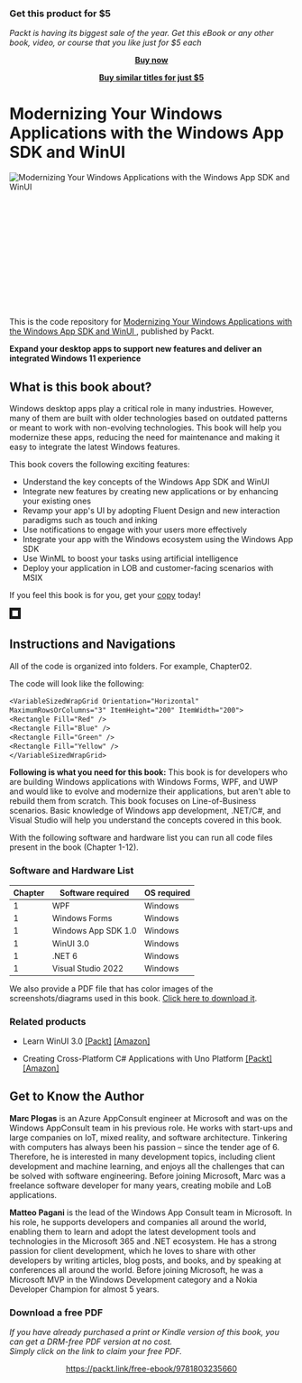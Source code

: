 
### Get this product for $5

<i>Packt is having its biggest sale of the year. Get this eBook or any other book, video, or course that you like just for $5 each</i>


<b><p align='center'>[Buy now](https://packt.link/9781803235660)</p></b>


<b><p align='center'>[Buy similar titles for just $5](https://subscription.packtpub.com/search)</p></b>


# Modernizing Your Windows Applications with the Windows App SDK and WinUI 

<a href="https://www.packtpub.com/product/modernizing-your-windows-applications-with-the-windows-app-sdk-and-winui/9781803235660?utm_source=github&utm_medium=repository&utm_campaign="><img src="https://static.packt-cdn.com/products/9781803235660/cover/smaller" alt="Modernizing Your Windows Applications with the Windows App SDK and WinUI " height="256px" align="right"></a>

This is the code repository for [Modernizing Your Windows Applications with the Windows App SDK and WinUI ](https://www.packtpub.com/product/modernizing-your-windows-applications-with-the-windows-app-sdk-and-winui/9781803235660?utm_source=github&utm_medium=repository&utm_campaign=), published by Packt.

**Expand your desktop apps to support new features and deliver an integrated Windows 11 experience**

## What is this book about?
Windows desktop apps play a critical role in many industries. However, many of them are built with older technologies based on outdated patterns or meant to work with non-evolving technologies. This book will help you modernize these apps, reducing the need for maintenance and making it easy to integrate the latest Windows features.

This book covers the following exciting features:

* Understand the key concepts of the Windows App SDK and WinUI
* Integrate new features by creating new applications or by enhancing your existing ones
* Revamp your app's UI by adopting Fluent Design and new interaction paradigms such as touch and inking
* Use notifications to engage with your users more effectively
* Integrate your app with the Windows ecosystem using the Windows App SDK
* Use WinML to boost your tasks using artificial intelligence
* Deploy your application in LOB and customer-facing scenarios with MSIX


If you feel this book is for you, get your [copy](https://www.amazon.com/dp/1803235667) today!

<a href="https://www.packtpub.com/?utm_source=github&utm_medium=banner&utm_campaign=GitHubBanner"><img src="https://raw.githubusercontent.com/PacktPublishing/GitHub/master/GitHub.png" 
alt="https://www.packtpub.com/" border="5" /></a>

## Instructions and Navigations
All of the code is organized into folders. For example, Chapter02.

The code will look like the following:
```
<VariableSizedWrapGrid Orientation="Horizontal"
MaximumRowsOrColumns="3" ItemHeight="200" ItemWidth="200">
<Rectangle Fill="Red" />
<Rectangle Fill="Blue" />
<Rectangle Fill="Green" />
<Rectangle Fill="Yellow" />
</VariableSizedWrapGrid>
```

**Following is what you need for this book:**
This book is for developers who are building Windows applications with Windows Forms, WPF, and UWP and would like to evolve and modernize their applications, but aren't able to rebuild them from scratch. This book focuses on Line-of-Business scenarios. Basic knowledge of Windows app development, .NET/C#, and Visual Studio will help you understand the concepts covered in this book.

With the following software and hardware list you can run all code files present in the book (Chapter 1-12).
### Software and Hardware List
| Chapter | Software required | OS required |
| -------- | ------------------------------------ | ----------------------------------- |
| 1 | WPF | Windows |
| 1 | Windows Forms | Windows |
| 1 | Windows App SDK 1.0 | Windows |
| 1 | WinUI 3.0 | Windows |
| 1 | .NET 6 | Windows |
| 1 | Visual Studio 2022 | Windows |


We also provide a PDF file that has color images of the screenshots/diagrams used in this book. [Click here to download it]( https://static.packt-cdn.com/downloads/9781803235660_ColorImages.pdf).

### Related products
* Learn WinUI 3.0  [[Packt]](https://www.packtpub.com/product/learn-winui-3-0/9781800208667?utm_source=github&utm_medium=repository&utm_campaign=) [[Amazon]](https://www.amazon.com/dp/1800208669)

* Creating Cross-Platform C# Applications with Uno Platform  [[Packt]](https://www.packtpub.com/product/creating-cross-platform-c-applications-with-uno-platform/9781801078498?utm_source=github&utm_medium=repository&utm_campaign=) [[Amazon]](https://www.amazon.com/dp/1801078491)



## Get to Know the Author
**Marc Plogas**
is an Azure AppConsult engineer at Microsoft and was on the Windows AppConsult team in his previous role. He works with start-ups and large companies on IoT, mixed reality, and software architecture. Tinkering with computers has always been his passion – since the tender age of 6. Therefore, he is interested in many development topics, including client development and machine learning, and enjoys all the challenges that can be solved with software engineering. Before joining Microsoft, Marc was a freelance software developer for many years, creating mobile and LoB applications.

**Matteo Pagani**
 is the lead of the Windows App Consult team in Microsoft. In his role, he supports developers and companies all around the world, enabling them to learn and adopt the latest development tools and technologies in the Microsoft 365 and .NET ecosystem. He has a strong passion for client development, which he loves to share with other developers by writing articles, blog posts, and books, and by speaking at conferences all around the world. Before joining Microsoft, he was a Microsoft MVP in the Windows Development category and a Nokia Developer Champion for almost 5 years.




### Download a free PDF

 <i>If you have already purchased a print or Kindle version of this book, you can get a DRM-free PDF version at no cost.<br>Simply click on the link to claim your free PDF.</i>
<p align="center"> <a href="https://packt.link/free-ebook/9781803235660">https://packt.link/free-ebook/9781803235660 </a> </p>